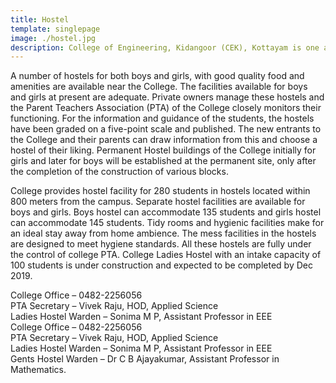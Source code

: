 ```yaml
---
title: Hostel
template: singlepage
image: ./hostel.jpg
description: College of Engineering, Kidangoor (CEK), Kottayam is one among the premier institutions in the state. The college is governed by the Co-operative Academy of Professional Education established by the Government of Kerala. The admissions are based on the rank obtained by the students in the State Entrance examinations and functioning of the college is according to the rules and regulations formulated by the Government of Kerala.
---
```



A number of hostels for both boys and girls, with good quality food and amenities are available near the College. The facilities available for boys and girls at present are adequate. Private owners manage these hostels and the Parent Teachers Association (PTA) of the College closely monitors their functioning. For the information and guidance of the students, the hostels have been graded on a five-point scale and published. The new entrants to the College and their parents can draw information from this and choose a hostel of their liking. Permanent Hostel buildings of the College initially for girls and later for boys will be established at the permanent site, only after the completion of the construction of various blocks.

College provides hostel facility for 280 students in hostels located within 800 meters from the campus. Separate hostel facilities are available for boys and girls. Boys hostel can accommodate 135 students and girls hostel can accommodate 145 students. Tidy rooms and hygienic facilities make for an ideal stay away from home ambience. The mess facilities in the hostels are designed to meet hygiene standards. All these hostels are fully under the control of college PTA. College Ladies Hostel with an intake capacity of 100 students is under construction and expected to be completed by Dec 2019.

College Office –  0482-2256056 <br>
PTA Secretary –  Vivek Raju, HOD, Applied Science <br>
Ladies Hostel Warden – Sonima M P, Assistant Professor in EEE <br>
College Office –  0482-2256056<br>
PTA Secretary –  Vivek Raju, HOD, Applied Science<br>
Ladies Hostel Warden – Sonima M P, Assistant Professor in EEE<br>
Gents Hostel Warden – Dr C B Ajayakumar, Assistant Professor in Mathematics.
